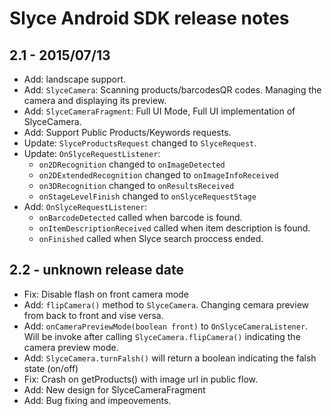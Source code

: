 Slyce Android SDK release notes
===============================

2.1 - 2015/07/13
------------------
* Add: landscape support.
* Add: `SlyceCamera`: Scanning products/barcodesQR codes. Managing the camera and displaying its preview.
* Add: `SlyceCameraFragment`: Full UI Mode, Full UI implementation of SlyceCamera.
* Add: Support Public Products/Keywords requests.
* Update: `SlyceProductsRequest` changed to `SlyceRequest`.  
* Update: `OnSlyceRequestListener`: 
    * `on2DRecognition` changed to `onImageDetected`   
    * `on2DExtendedRecognition` changed to `onImageInfoReceived`
    * `on3DRecognition` changed to `onResultsReceived`
    * `onStageLevelFinish` changed to `onSlyceRequestStage`
* Add: `OnSlyceRequestListener`: 
    * `onBarcodeDetected` called when barcode is found.
    * `onItemDescriptionReceived` called when item description is found.
    * `onFinished` called when Slyce search proccess ended.


2.2 - unknown release date 
--------------------------
* Fix: Disable flash on front camera mode
* Add: `flipCamera()` method to `SlyceCamera`. Changing cemara preview from back to front and vise versa. 
* Add: `onCameraPreviewMode(boolean front)` to `OnSlyceCameraListener`. Will be invoke after calling `SlyceCamera.flipCamera()` indicating the camera preview mode. 
* Add: `SlyceCamera.turnFalsh()` will return a boolean indicating the falsh state (on/off)
* Fix: Crash on getProducts() with image url in public flow.
* Add: New design for SlyceCameraFragment
* Add: Bug fixing and impeovements. 